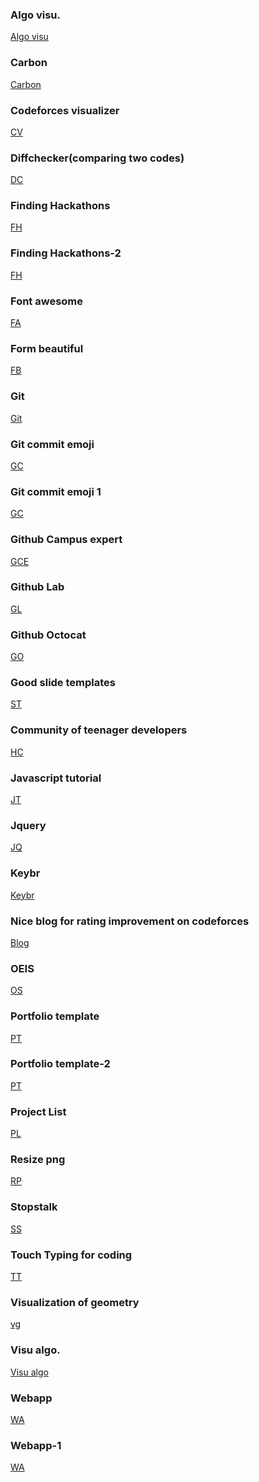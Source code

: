 ### Algo visu.
[Algo visu](https://algorithm-visualizer.org/dynamic-programming/knapsack-problem)<br>

### Carbon
[Carbon](https://carbon.now.sh/)<br>

### Codeforces visualizer
[CV](https://cfviz.netlify.app/)<br>

### Diffchecker(comparing two codes)
[DC](https://www.diffchecker.com/)<br>

### Finding Hackathons
[FH](https://devpost.com/hackathons)<br>

### Finding Hackathons-2
[FH](https://www.hackathon.io/events)<br>

### Font awesome
[FA](https://fontawesome.com/v4.7.0/icons/)<br>

### Form beautiful
[FB](https://rishabh-bansal.typeform.com/to/ECKhpp)<br>

### Git 
[Git](https://dev.to/juni/git-and-github---must-know-commands-to-make-your-first-commit-333c)<br>

### Git commit emoji
[GC](https://gist.github.com/parmentf/035de27d6ed1dce0b36a)<br>

### Git commit emoji 1
[GC](https://gist.github.com/rxaviers/7360908)<br>

### Github Campus expert
[GCE](https://githubcampus.expert/)<br>

### Github Lab
[GL](https://lab.github.com/)<br>

### Github Octocat
[GO](https://octodex.github.com/)<br>

### Good slide templates
[ST](https://slidesgo.com/school)<br>

### Community of teenager developers
[HC](https://hackclub.com/)<br>

### Javascript tutorial
[JT](https://javascript.info/)<br>

### Jquery
[JQ](https://www.w3schools.com/jquery/jquery_events.asp)<br>

### Keybr 
[Keybr](https://www.keybr.com/)<br>

### Nice blog for rating improvement on codeforces
[Blog](https://codeforces.com/blog/entry/53341)<br>
### OEIS
[OS](https://oeis.org/)<br>
### Portfolio template
[PT](https://blog.prototypr.io/top-10-free-online-portfolio-websites-to-create-perfect-ux-ui-design-portfolios-4406b34f4ce)<br>

### Portfolio template-2
[PT](https://codeburst.io/10-awesome-web-developer-portfolios-d266b32e6154)<br>

### Project List
[PL](https://www.dreamincode.net/forums/topic/78802-martyr2s-mega-project-ideas-list/)<br>

### Resize png
[RP](https://resizing.app/features/resize-png/)<br>

### Stopstalk
[SS](https://www.stopstalk.com/dashboard)<br>

### Touch Typing for coding
[TT](https://thepracticetest.com/typing/practice/programming-symbols/)

### Visualization of geometry
[vg](https://www.desmos.com/calculator)<br>

### Visu algo.
[Visu algo](https://visualgo.net/en)<br>

### Webapp
[WA](https://www.budibase.com/blog/how-to-make-a-web-app/)<br>

### Webapp-1
[WA](https://levelup.gitconnected.com/how-to-create-a-simple-web-app-using-javascript-d27b28459fad)<br>
